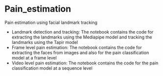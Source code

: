 # Pain_estimation
Pain estimation using facial landmark tracking

- Landmark detection and tracking: The notebook contains the code for extracting the landmarks using the Mediapipe model and tracking the landmarks using the Tapir model
- Frame level pain estimation: The notebook contains the code for extracting the faces from images and also for the pain classification model at a frame level
- Video level pain estimation: The notebook contains the code for the pain classification model at a sequence level
